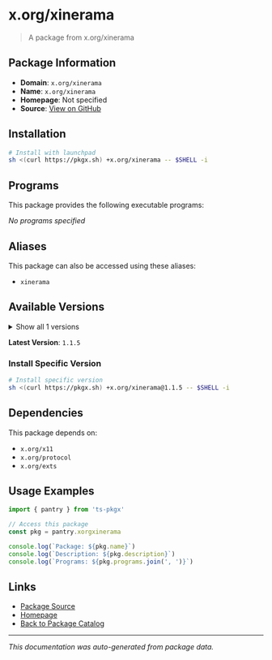 # x.org/xinerama

> A package from x.org/xinerama

## Package Information

- **Domain**: `x.org/xinerama`
- **Name**: `x.org/xinerama`
- **Homepage**: Not specified
- **Source**: [View on GitHub](https://github.com/pkgxdev/pantry/tree/main/projects/x.org/xinerama/package.yml)

## Installation

```bash
# Install with launchpad
sh <(curl https://pkgx.sh) +x.org/xinerama -- $SHELL -i
```

## Programs

This package provides the following executable programs:

*No programs specified*

## Aliases

This package can also be accessed using these aliases:

- `xinerama`

## Available Versions

<details>
<summary>Show all 1 versions</summary>

- `1.1.5`

</details>

**Latest Version**: `1.1.5`

### Install Specific Version

```bash
# Install specific version
sh <(curl https://pkgx.sh) +x.org/xinerama@1.1.5 -- $SHELL -i
```

## Dependencies

This package depends on:

- `x.org/x11`
- `x.org/protocol`
- `x.org/exts`

## Usage Examples

```typescript
import { pantry } from 'ts-pkgx'

// Access this package
const pkg = pantry.xorgxinerama

console.log(`Package: ${pkg.name}`)
console.log(`Description: ${pkg.description}`)
console.log(`Programs: ${pkg.programs.join(', ')}`)
```

## Links

- [Package Source](https://github.com/pkgxdev/pantry/tree/main/projects/x.org/xinerama/package.yml)
- [Homepage](#)
- [Back to Package Catalog](../package-catalog.md)

---

*This documentation was auto-generated from package data.*
